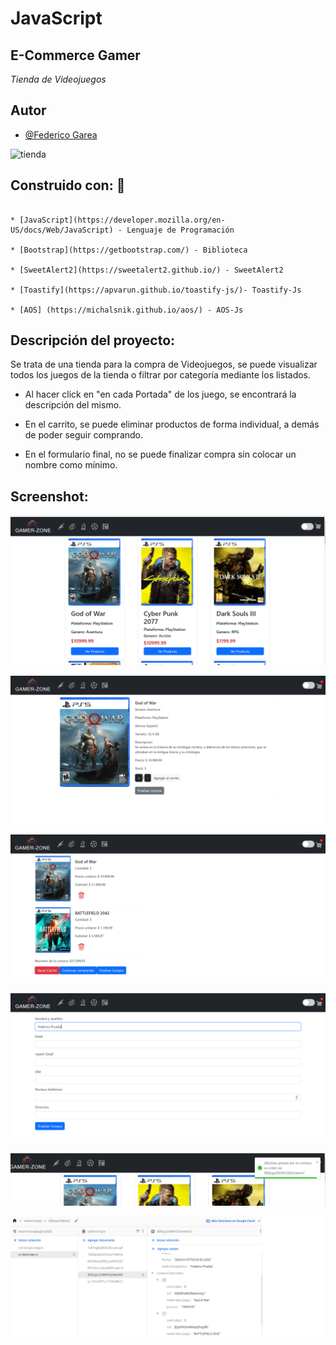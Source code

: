 # JavaScript
## E-Commerce Gamer

_Tienda de Videojuegos_




## Autor

- [@Federico Garea](https://www.linkedin.com/in/federicogarea/)

![tienda](https://cdn-icons-png.flaticon.com/512/5847/5847540.png)


## Construido con: 🔧

```

* [JavaScript](https://developer.mozilla.org/en-US/docs/Web/JavaScript) - Lenguaje de Programación
  
* [Bootstrap](https://getbootstrap.com/) - Biblioteca

* [SweetAlert2](https://sweetalert2.github.io/) - SweetAlert2

* [Toastify](https://apvarun.github.io/toastify-js/)- Toastify-Js

* [AOS] (https://michalsnik.github.io/aos/) - AOS-Js

```


## Descripción del proyecto:

Se trata de una tienda para la compra de Videojuegos, se puede visualizar todos los juegos de la tienda o filtrar por categoría mediante los listados.

* Al hacer click en "en cada Portada" de los juego, se encontrará la descripción del mismo.

* En el carrito, se puede eliminar productos de forma individual, a demás de poder seguir comprando.

* En el formulario final, no se puede finalizar compra sin colocar un nombre como mínimo. 




## Screenshot:

![img1](https://github.com/federicorga/ReactTienda/blob/main/docs/tiendaimg1.png?raw=true)

![img2](https://github.com/federicorga/ReactTienda/blob/main/docs/tiendaimg2.png?raw=true)

![img3](https://github.com/federicorga/ReactTienda/blob/main/docs/tiendaimg3.png?raw=true)

![img4](https://github.com/federicorga/ReactTienda/blob/main/docs/tiendaimg4.png?raw=true)

![img5](https://github.com/federicorga/ReactTienda/blob/main/docs/tiendaimg5.png?raw=true)

![img6](https://github.com/federicorga/ReactTienda/blob/main/docs/tiendaimg6.png?raw=true)


